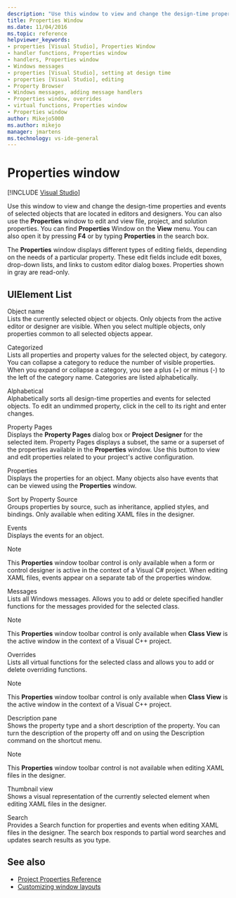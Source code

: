 ```yaml
---
description: "Use this window to view and change the design-time properties and events of selected objects that are located in editors and designers."
title: Properties Window
ms.date: 11/04/2016
ms.topic: reference
helpviewer_keywords:
- properties [Visual Studio], Properties Window
- handler functions, Properties window
- handlers, Properties window
- Windows messages
- properties [Visual Studio], setting at design time
- properties [Visual Studio], editing
- Property Browser
- Windows messages, adding message handlers
- Properties window, overrides
- virtual functions, Properties window
- Properties window
author: Mikejo5000
ms.author: mikejo
manager: jmartens
ms.technology: vs-ide-general
---
```

# Properties window

 [!INCLUDE [Visual Studio](~/includes/applies-to-version/vs-windows-only.md)]

Use this window to view and change the design-time properties and events of selected objects that are located in editors and designers. You can also use the **Properties** window to edit and view file, project, and solution properties. You can find **Properties** Window on the **View** menu. You can also open it by pressing **F4** or by typing **Properties** in the search box.

The **Properties** window displays different types of editing fields, depending on the needs of a particular property. These edit fields include edit boxes, drop-down lists, and links to custom editor dialog boxes. Properties shown in gray are read-only.

## UIElement List

Object name\
Lists the currently selected object or objects. Only objects from the active editor or designer are visible. When you select multiple objects, only properties common to all selected objects appear.

Categorized\
Lists all properties and property values for the selected object, by category. You can collapse a category to reduce the number of visible properties. When you expand or collapse a category, you see a plus (+) or minus (-) to the left of the category name. Categories are listed alphabetically.

Alphabetical\
Alphabetically sorts all design-time properties and events for selected objects. To edit an undimmed property, click in the cell to its right and enter changes.

Property Pages\
Displays the **Property Pages** dialog box or **Project Designer** for the selected item. Property Pages displays a subset, the same or a superset of the properties available in the **Properties** window. Use this button to view and edit properties related to your project's active configuration.

Properties\
Displays the properties for an object. Many objects also have events that can be viewed using the **Properties** window.

Sort by Property Source\
Groups properties by source, such as inheritance, applied styles, and bindings. Only available when editing XAML files in the designer.

Events\
Displays the events for an object.

> [!NOTE]
> This **Properties** window toolbar control is only available when a form or control designer is active in the context of a Visual C# project. When editing XAML files, events appear on a separate tab of the properties window.

Messages\
Lists all Windows messages. Allows you to add or delete specified handler functions for the messages provided for the selected class.

> [!NOTE]
> This **Properties** window toolbar control is only available when **Class View** is the active window in the context of a Visual C++ project.

Overrides\
Lists all virtual functions for the selected class and allows you to add or delete overriding functions.

> [!NOTE]
> This **Properties** window toolbar control is only available when **Class View** is the active window in the context of a Visual C++ project.

Description pane\
Shows the property type and a short description of the property. You can turn the description of the property off and on using the Description command on the shortcut menu.

> [!NOTE]
> This **Properties** window toolbar control is not available when editing XAML files in the designer.

Thumbnail view\
Shows a visual representation of the currently selected element when editing XAML files in the designer.

Search\
Provides a Search function for properties and events when editing XAML files in the designer. The search box responds to partial word searches and updates search results as you type.

## See also

- [Project Properties Reference](../../ide/reference/project-properties-reference.md)
- [Customizing window layouts](../../ide/customizing-window-layouts-in-visual-studio.md)
